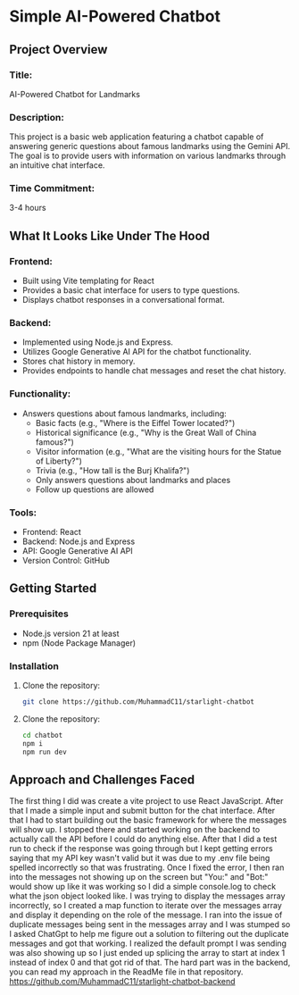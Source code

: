 # Simple AI-Powered Chatbot

## Project Overview

### Title: 
AI-Powered Chatbot for Landmarks

### Description:
This project is a basic web application featuring a chatbot capable of answering generic questions about famous landmarks using the Gemini API. The goal is to provide users with information on various landmarks through an intuitive chat interface.

### Time Commitment:
3-4 hours

## What It Looks Like Under The Hood

### Frontend:
- Built using Vite templating for React
- Provides a basic chat interface for users to type questions.
- Displays chatbot responses in a conversational format.

### Backend:
- Implemented using Node.js and Express.
- Utilizes Google Generative AI API for the chatbot functionality.
- Stores chat history in memory.
- Provides endpoints to handle chat messages and reset the chat history.

### Functionality:
- Answers questions about famous landmarks, including:
  - Basic facts (e.g., "Where is the Eiffel Tower located?")
  - Historical significance (e.g., "Why is the Great Wall of China famous?")
  - Visitor information (e.g., "What are the visiting hours for the Statue of Liberty?")
  - Trivia (e.g., "How tall is the Burj Khalifa?")
  - Only answers questions about landmarks and places
  - Follow up questions are allowed


### Tools:
- Frontend: React
- Backend: Node.js and Express
- API: Google Generative AI API
- Version Control: GitHub

## Getting Started

### Prerequisites
- Node.js version 21 at least
- npm (Node Package Manager)

### Installation
1. Clone the repository:
   ```sh
   git clone https://github.com/MuhammadC11/starlight-chatbot

2. Clone the repository:
   ```sh
   cd chatbot
   npm i
   npm run dev

## Approach and Challenges Faced
The first thing I did was create a vite project to use React JavaScript. After that I made a simple input and submit button for the chat interface. After that I had to start building out the basic framework for where the messages will show up. I stopped there and started working on the backend to actually call the API before I could do anything else. After that I did a test run to check if the response was going through but I kept getting errors saying that my API key wasn't valid but it was due to my .env file being spelled incorrectly so that was frustrating. Once I fixed the error, I then ran into the messages not showing up on the screen but "You:" and "Bot:" would show up like it was working so I did a simple console.log to check what the json object looked like. I was trying to display the messages array incorrectly, so I created a map function to iterate over the messages array and display it depending on the role of the message. I ran into the issue of duplicate messages being sent in the messages array and I was stumped so I asked ChatGpt to help me figure out a solution to filtering out the duplicate messages and got that working. I realized the default prompt I was sending was also showing up so I just ended up splicing the array to start at index 1 instead of index 0 and that got rid of that. The hard part was in the backend, you can read my approach in the ReadMe file in that repository. https://github.com/MuhammadC11/starlight-chatbot-backend
